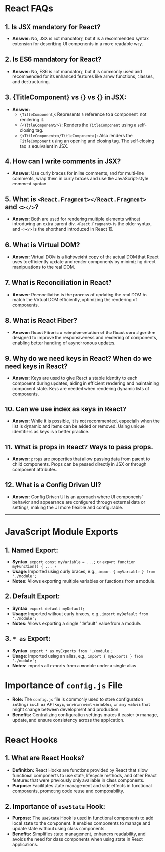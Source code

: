 # React FAQs

## 1. Is JSX mandatory for React?
- **Answer:** No, JSX is not mandatory, but it is a recommended syntax extension for describing UI components in a more readable way.

## 2. Is ES6 mandatory for React?
- **Answer:** No, ES6 is not mandatory, but it is commonly used and recommended for its enhanced features like arrow functions, classes, and destructuring.

## 3. {TitleComponent} vs {<TitleComponent/>} vs {<TitleComponent></TitleComponent>} in JSX:
- **Answer:**
  - `{TitleComponent}`: Represents a reference to a component, not rendering it.
  - `{<TitleComponent/>}`: Renders the `TitleComponent` using a self-closing tag.
  - `{<TitleComponent></TitleComponent>}`: Also renders the `TitleComponent` using an opening and closing tag. The self-closing tag is equivalent in JSX.

## 4. How can I write comments in JSX?
- **Answer:** Use curly braces for inline comments, and for multi-line comments, wrap them in curly braces and use the JavaScript-style comment syntax.

## 5. What is `<React.Fragment></React.Fragment>` and `<></>`?
- **Answer:** Both are used for rendering multiple elements without introducing an extra parent div. `<React.Fragment>` is the older syntax, and `<></>` is the shorthand introduced in React 16.

## 6. What is Virtual DOM?
- **Answer:** Virtual DOM is a lightweight copy of the actual DOM that React uses to efficiently update and render components by minimizing direct manipulations to the real DOM.

## 7. What is Reconciliation in React?
- **Answer:** Reconciliation is the process of updating the real DOM to match the Virtual DOM efficiently, optimizing the rendering of components.

## 8. What is React Fiber?
- **Answer:** React Fiber is a reimplementation of the React core algorithm designed to improve the responsiveness and rendering of components, enabling better handling of asynchronous updates.

## 9. Why do we need keys in React? When do we need keys in React?
- **Answer:** Keys are used to give React a stable identity to each component during updates, aiding in efficient rendering and maintaining component state. Keys are needed when rendering dynamic lists of components.

## 10. Can we use index as keys in React?
- **Answer:** While it is possible, it is not recommended, especially when the list is dynamic and items can be added or removed. Using unique identifiers as keys is a better practice.

## 11. What is props in React? Ways to pass props.
- **Answer:** `props` are properties that allow passing data from parent to child components. Props can be passed directly in JSX or through component attributes.

## 12. What is a Config Driven UI?
- **Answer:** Config Driven UI is an approach where UI components' behavior and appearance are configured through external data or settings, making the UI more flexible and configurable.

 ***

 # JavaScript Module Exports

## 1. Named Export:
- **Syntax:** `export const myVariable = ...;` or `export function myFunction() { ... }`
- **Usage:** Imported using curly braces, e.g., `import { myVariable } from './module';`
- **Notes:** Allows exporting multiple variables or functions from a module.

## 2. Default Export:
- **Syntax:** `export default myDefault;`
- **Usage:** Imported without curly braces, e.g., `import myDefault from './module';`
- **Notes:** Allows exporting a single "default" value from a module.

## 3. `* as` Export:
- **Syntax:** `export * as myExports from './module';`
- **Usage:** Imported using an alias, e.g., `import { myExports } from './module';`
- **Notes:** Imports all exports from a module under a single alias.

# Importance of `config.js` File

- **Role:** The `config.js` file is commonly used to store configuration settings such as API keys, environment variables, or any values that might change between development and production.
- **Benefits:** Centralizing configuration settings makes it easier to manage, update, and ensure consistency across the application.

# React Hooks

## 1. What are React Hooks?
- **Definition:** React Hooks are functions provided by React that allow functional components to use state, lifecycle methods, and other React features that were previously only available in class components.
- **Purpose:** Facilitates state management and side effects in functional components, promoting code reuse and composability.

## 2. Importance of `useState` Hook:
- **Purpose:** The `useState` Hook is used in functional components to add local state to the component. It enables components to manage and update state without using class components.
- **Benefits:** Simplifies state management, enhances readability, and avoids the need for class components when using state in React applications.



